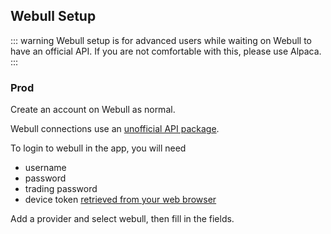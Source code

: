## Webull Setup

::: warning
Webull setup is for advanced users while waiting on Webull to have an official API. If you are not comfortable with this, please use Alpaca.
:::

### Prod

Create an account on Webull as normal.

Webull connections use an [unofficial API package](https://github.com/tedchou12/webull).

To login to webull in the app, you will need

- username
- password
- trading password
- device token [retrieved from your web browser](https://github.com/tedchou12/webull/wiki/Workaround-for-Login-%E2%80%90-Method-2)

Add a provider and select webull, then fill in the fields.
